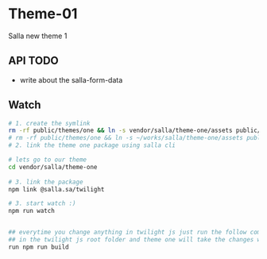# Theme-01
Salla new theme 1
 

## API TODO

- write about the salla-form-data
  
 
## Watch  

```sh 
# 1. create the symlink
rm -rf public/themes/one && ln -s vendor/salla/theme-one/assets public/themes/one
# rm -rf public/themes/one && ln -s ~/works/salla/theme-one/assets public/themes/one
# 2. link the theme one package using salla cli

# lets go to our theme 
cd vendor/salla/theme-one 
 
# 3. link the package 
npm link @salla.sa/twilight

# 3. start watch :)
npm run watch


## everytime you change anything in twilight js just run the follow command after the changes
## in the twilight js root folder and theme one will take the changes while the watch is running
run npm run build

```
